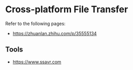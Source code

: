 # Cross-platform File Transfer

Refer to the following pages:

- https://zhuanlan.zhihu.com/p/35555134

## Tools

- https://www.ssavr.com
